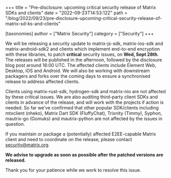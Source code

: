 +++
title = "Pre-disclosure: upcoming critical security release of Matrix SDKs and clients"
date = "2022-09-23T14:53:12Z"
path = "/blog/2022/09/23/pre-disclosure-upcoming-critical-security-release-of-matrix-sd-ks-and-clients"

[taxonomies]
author = ["Matrix Security"]
category = ["Security"]
+++

We will be releasing a security update to matrix-js-sdk, matrix-ios-sdk and matrix-android-sdk2 and clients which implement end-to-end encryption with these libraries, to patch **critical** security issues, on **Wed, Sept 28th**. The releases will be published in the afternoon, followed by the disclosure blog post around 16:00 UTC. The affected clients include Element Web, Desktop, iOS and Android.  We will also be working with downstream packagers and forks over the coming days to ensure a synchronised release to address affected clients.

Clients using matrix-rust-sdk, hydrogen-sdk and matrix-nio are not affected by these critical issues.  We are also auditing third-party client SDKs and clients in advance of the release, and will work with the projects if action is needed. So far we've confirmed that other popular SDK/clients including mtxclient (nheko), Matrix Dart SDK (FluffyChat), Trixnity (Timmy), Syphon, mautrix-go (Gomuks) and mautrix-python are not affected by the issues in question.

If you maintain or package a (potentially) affected E2EE-capable Matrix client and need to coordinate on the release, please contact <security@matrix.org>.

**We advise to upgrade as soon as possible after the patched versions are released.**

Thank you for your patience while we work to resolve this issue.
